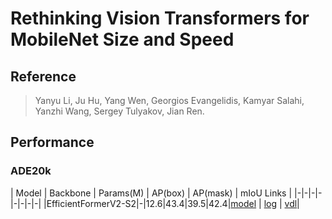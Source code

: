 # Rethinking Vision Transformers for MobileNet Size and Speed

## Reference

> Yanyu Li, Ju Hu, Yang Wen, Georgios Evangelidis, Kamyar Salahi, Yanzhi Wang, Sergey Tulyakov, Jian Ren.

## Performance

### ADE20k

| Model | Backbone | Params(M) | AP(box) | AP(mask) | mIoU  Links |
|-|-|-|-|-|-|-|-|
|EfficientFormerV2-S2|-|12.6|43.4|39.5|42.4|[model](https://paddleseg.bj.bcebos.com/dygraph/ade20k/rtformer_base_ade20k_512x512_160k/model.pdparams) \| [log]() \| [vdl]()|
